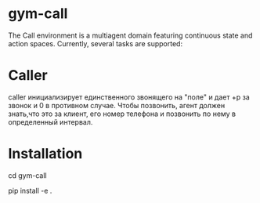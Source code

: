 # gym-call

The Call environment is a multiagent domain featuring continuous state and action spaces. Currently, several tasks are supported:

# Caller
caller инициализирует единственного звонящего на "поле" и дает +p за звонок и 0 в противном случае. Чтобы позвонить, агент должен знать,что это за клиент, его номер телефона и позвонить по нему в определенный интервал. 


# Installation
cd gym-call

pip install -e .
